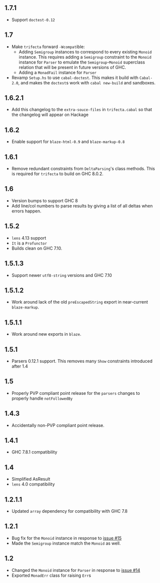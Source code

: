 1.7.1
-----
* Support `doctest-0.12`

1.7
---
* Make `trifecta` forward `-Wcompat`ible:
  * Adding `Semigroup` instances to correspond to every existing `Monoid`
    instance. This requires adding a `Semigroup` constraint to the `Monoid`
    instance for `Parser` to emulate the `Semigroup`-`Monoid` superclass
    relation that will be present in future versions of GHC.
  * Adding a `MonadFail` instance for `Parser`
* Revamp `Setup.hs` to use `cabal-doctest`. This makes it build
  with `Cabal-2.0`, and makes the `doctest`s work with `cabal new-build` and
  sandboxes.

1.6.2.1
-------
* Add this changelog to the `extra-souce-files` in `trifecta.cabal` so that the
  changelog will appear on Hackage

1.6.2
-----
* Enable support for `blaze-html-0.9` and `blaze-markup-0.8`

1.6.1
-----
* Remove redundant constraints from `DeltaParsing`'s class methods. This is
  required for `trifecta` to build on GHC 8.0.2.

1.6
-----
* Version bumps to support GHC 8
* Add line/col numbers to parse results by giving a list of all deltas when errors happen.

1.5.2
-----
* `lens` 4.13 support
* `It` is a `Profunctor`
* Builds clean on GHC 7.10.

1.5.1.3
-------
* Support newer `utf8-string` versions and GHC 7.10

1.5.1.2
-------
* Work around lack of the old `preEscapedString` export in near-current `blaze-markup`.

1.5.1.1
-------
* Work around new exports in `blaze`.

1.5.1
-----
* Parsers 0.12.1 support. This removes many `Show` constraints introduced after 1.4

1.5
-----
* Properly PVP compliant point release for the `parsers` changes to properly handle `notFollowedBy`

1.4.3
-----
* Accidentally non-PVP compliant point release.

1.4.1
-----
* GHC 7.8.1 compatibility

1.4
---
* Simplified AsResult
* `lens` 4.0 compatibility

1.2.1.1
-------
* Updated `array` dependency for compatibility with GHC 7.8

1.2.1
-----
* Bug fix for the `Monoid` instance in response to [issue #15](https://github.com/ekmett/trifecta/issues/14)
* Made the `Semigroup` instance match the `Monoid` as well.

1.2
---
* Changed the `Monoid` instance for `Parser` in response to [issue #14](https://github.com/ekmett/trifecta/issues/14)
* Exported `MonadErr` class for raising `Err`s
